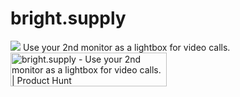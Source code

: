 # bright.supply
<img src="https://bright.supply/readme.png">
Use your 2nd monitor as a lightbox for video calls.
<a href="https://www.producthunt.com/posts/bright-supply?utm_source=badge-featured&utm_medium=badge&utm_souce=badge-bright-supply" target="_blank"><img src="https://api.producthunt.com/widgets/embed-image/v1/featured.svg?post_id=283141&theme=light" alt="bright.supply - Use your 2nd monitor as a lightbox for video calls. | Product Hunt" style="width: 250px; height: 54px;" width="250" height="54" /></a>